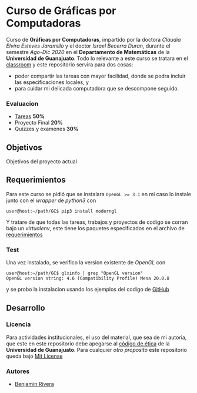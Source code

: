 # Curso de Gráficas por Computadoras

Curso de __Gráficas por Computadoras__, impartido por la doctora _Claudia Elvira Esteves Jaramillo_ y el doctor _Israel Becerra Duran_, durante el semestre _Ago-Dic 2020_ en el __Departamento de Matemáticas__ de la __Universidad de Guanajuato__. Todo lo relevante a este curso se tratara en el 
[classroom](https://classroom.google.com/u/4/c/MTIzMTkyNDk2NjY5) 
y este repositorio servira para dos cosas:
 - poder compartir las tareas con mayor facilidad, donde se podra incluir las especificaciones locales, y 
 - para cuidar mi delicada computadora que se descompone seguido.

### Evaluacion

 - [Tareas](./Tareas/) __50%__
 - Proyecto Final __20%__
 - Quizzes y examenes __30%__

## Objetivos

Objetivos del proyecto actual


## Requerimientos

Para este curso se pidió que se instalara `OpenGL >= 3.1` en mi caso lo instale junto con el _wrapper_ de _python3_ con 
```console
user@host:~/path/GC$ pip3 install moderngl
```
Y tratare de que todas las tareas, trabajos y proyectos de codigo se corran bajo un _virtualenv_, este tiene los paquetes especificados en el archivo de
[requerimientos](./requerimientos.txt)

### Test

Una vez instalado, se verifico la version existente de _OpenGL_ con
```console
user@host:~/path/GC$ glxinfo | grep "OpenGL version"
OpenGL version string: 4.6 (Compatibility Profile) Mesa 20.0.8
```
y se probo la instalacion usando los ejemplos del codigo de 
[GitHub](https://github.com/moderngl/moderngl)


## Desarrollo

### Licencia

Para actividades institucionales, el uso del material, que sea de mi autoria, que este en este repositorio debe apegarse al 
[código de ética](https://www.ugto.mx/images/pdf/normatividad/codigo-etica-universidad-guanajuato.pdf)
de la __Universidad de Guanajuato__. Para cualquier _otro proposito_ este repositorio queda bajo 
[Mit License](./LICENSE)

### Autores
- [Benjamin Rivera][sitioBench]






[//]: <> (///////////////////////////////////////////////////////////////)

[//]: <> (Enlaces de imagenes)
[memeRequerimientos]: https://cdn.memegenerator.es/imagenes/memes/full/28/13/28139681.jpg
[logoWTFPL]: http://www.wtfpl.net/wp-content/uploads/2012/12/wtfpl-badge-2.png

[//]: <> (Enlaces de siios)
[sitioBench]: http://www.google.com
[licenciaWTFPL]: http://www.wtfpl.net/
